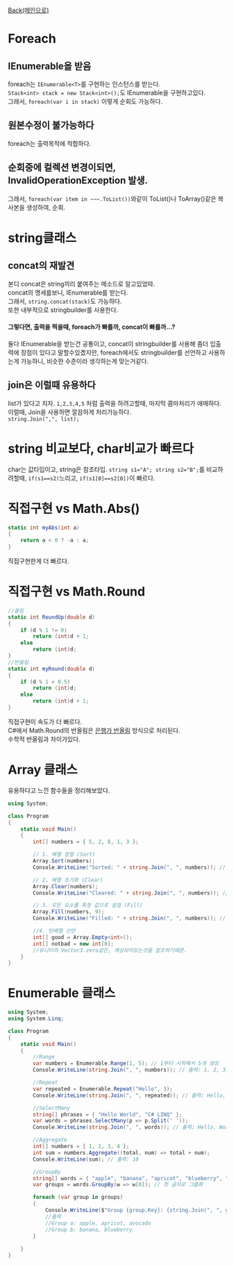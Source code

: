 [Back(메인으로)](/README.md)  


# Foreach

## IEnumerable을 받음

foreach는 `IEnumerable<T>`를 구현하는 인스턴스를 받는다.  
`Stack<int> stack = new Stack<int>();`도 IEnumerable을 구현하고있다.  
그래서, `foreach(var i in stack)` 이렇게 순회도 가능하다.

## 원본수정이 불가능하다

foreach는 출력목적에 적합하다.

## 순회중에 컬렉션 변경이되면, InvalidOperationException 발생.

그래서, `foreach(var item in ~~~.ToList())`와같이 ToList()나 ToArray()같은 복사본을 생성하여, 순회.

# string클래스

## concat의 재발견

본디 concat은 string끼리 붙여주는 메소드로 알고있었따.  
concat의 명세를보니, IEnumerable를 받는다.  
그래서, `string.concat(stack)`도 가능하다.  
또한 내부적으로 stringbuilder를 사용한다.

#### 그렇다면, 출력을 찍을때, foreach가 빠를까, concat이 빠를까...?
둘다 IEnumerable을 받는건 공통이고, concat이 stringbuilder를 사용해 좀더 입출력에 장점이 있다고 말할수있곘지만, foreach에서도 stringbuilder를 선언하고 사용하는게 가능하니, 비슷한 수준이라 생각하는게 맞는거같다.

## join은 이럴때 유용하다

list가 있다고 치자. `1,2,3,4,5` 처럼 출력을 하려고할때, 마지막 콤마처리가 애매하다.  
이럴때, Join을 사용하면 깔끔하게 처리가능하다.  
`string.Join(",", list);`

# string 비교보다, char비교가 빠르다

char는 값타입이고, string은 참조타입.
`string s1="A"; string s2="B";`를 비교하려할때, `if(s1==s2)`느리고, `if(s1[0]==s2[0])`이 빠르다.

# 직접구현 vs Math.Abs()

```C#
static int myAbs(int a)
{
    return a < 0 ? -a : a;
}
```

직접구현한게 더 빠르다.

# 직접구현 vs Math.Round

```C#
//올림
static int RoundUp(double d)
{
    if (d % 1 != 0)
        return (int)d + 1;
    else
        return (int)d;
}
//반올림
static int myRound(double d)
{
    if (d % 1 < 0.5)
        return (int)d;
    else
        return (int)d + 1;
}
```

직접구현이 속도가 더 빠르다.  
C#에서 Math.Round의 반올림은 [은행가 반올림](/Baekjoon/Silver/18110.md) 방식으로 처리된다.  
수학적 반올림과 차이가있다.  



# Array 클래스
유용하다고 느낀 함수들을 정리해보았다.
```C#
using System;

class Program
{
    static void Main()
    {
        int[] numbers = { 5, 2, 8, 1, 3 };

        // 1. 배열 정렬 (Sort)
        Array.Sort(numbers);
        Console.WriteLine("Sorted: " + string.Join(", ", numbers)); // 1, 2, 3, 5, 8

        // 2. 배열 초기화 (Clear)
        Array.Clear(numbers);
        Console.WriteLine("Cleared: " + string.Join(", ", numbers)); // 0, 0, 0, 0, 0

        // 3. 모든 요소를 특정 값으로 설정 (Fill)
        Array.Fill(numbers, 9);
        Console.WriteLine("Filled: " + string.Join(", ", numbers)); // 9, 9, 9, 9, 9

        //4. 빈배열 선언
        int[] good = Array.Empty<int>();
        int[] notbad = new int[0];
        //유니티의 Vector3.zero같은, 캐싱되어있는것을 참조하기때문.
    }
}

```
# Enumerable 클래스
```C#
using System;
using System.Linq;

class Program
{
    static void Main()
    {
        //Range
        var numbers = Enumerable.Range(1, 5); // 1부터 시작해서 5개 생성
        Console.WriteLine(string.Join(", ", numbers)); // 출력: 1, 2, 3, 4, 5

        //Repeat
        var repeated = Enumerable.Repeat("Hello", 3);
        Console.WriteLine(string.Join(", ", repeated)); // 출력: Hello, Hello, Hello

        //SelectMany
        string[] phrases = { "Hello World", "C# LINQ" };
        var words = phrases.SelectMany(p => p.Split(' '));
        Console.WriteLine(string.Join(", ", words)); // 출력: Hello, World, C#, LINQ

        //Aggregate
        int[] numbers = { 1, 2, 3, 4 };
        int sum = numbers.Aggregate((total, num) => total + num);
        Console.WriteLine(sum); // 출력: 10

        //GroupBy
        string[] words = { "apple", "banana", "apricot", "blueberry", "avocado" };
        var groups = words.GroupBy(w => w[0]); // 첫 글자로 그룹화

        foreach (var group in groups)
        {
            Console.WriteLine($"Group {group.Key}: {string.Join(", ", group)}");
            //출력
            //Group a: apple, apricot, avocado
            //Group b: banana, blueberry
        }
        
    }
}

```